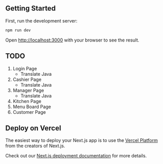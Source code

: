 ## Getting Started

First, run the development server:

```bash
npm run dev
```

Open [http://localhost:3000](http://localhost:3000) with your browser to see the result.

## TODO

1. Login Page
    - Translate Java
2. Cashier Page
    - Translate Java
3. Manager Page
    - Translate Java
4. Kitchen Page
5. Menu Board Page
6. Customer Page

## Deploy on Vercel

The easiest way to deploy your Next.js app is to use the [Vercel Platform](https://vercel.com/new?utm_medium=default-template&filter=next.js&utm_source=create-next-app&utm_campaign=create-next-app-readme) from the creators of Next.js.

Check out our [Next.js deployment documentation](https://nextjs.org/docs/app/building-your-application/deploying) for more details.
